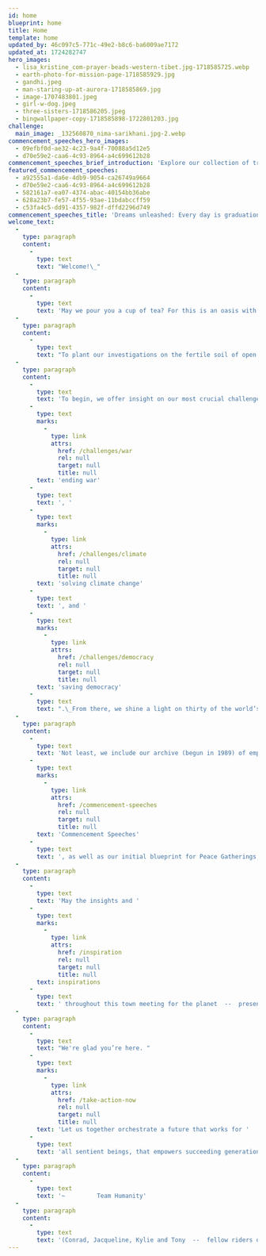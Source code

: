 ```yaml
---
id: home
blueprint: home
title: Home
template: home
updated_by: 46c097c5-771c-49e2-b8c6-ba6009ae7172
updated_at: 1724282747
hero_images:
  - lisa_kristine_com-prayer-beads-western-tibet.jpg-1718585725.webp
  - earth-photo-for-mission-page-1718585929.jpg
  - gandhi.jpeg
  - man-staring-up-at-aurora-1718585869.jpg
  - image-1707483801.jpeg
  - girl-w-dog.jpeg
  - three-sisters-1718586205.jpeg
  - bingwallpaper-copy-1718585898-1722801203.jpg
challenge:
  main_image: _132560870_nima-sarikhani.jpg-2.webp
commencement_speeches_hero_images:
  - 09efbf0d-ae32-4c23-9a4f-70088a5d12e5
  - d70e59e2-caa6-4c93-8964-a4c699612b28
commencement_speeches_brief_introduction: 'Explore our collection of transformative commencement addresses. They ignite dreams, empower change, and celebrate resilience.'
featured_commencement_speeches:
  - a92555a1-da6e-4db9-9054-ca26749a9664
  - d70e59e2-caa6-4c93-8964-a4c699612b28
  - 582161a7-ea07-4374-abac-40154bb36abe
  - 628a23b7-fe57-4f55-93ae-11bdabccff59
  - c53fa4c5-dd91-4357-982f-dffd2296d749
commencement_speeches_title: 'Dreams unleashed: Every day is graduation day'
welcome_text:
  -
    type: paragraph
    content:
      -
        type: text
        text: "Welcome!\_"
  -
    type: paragraph
    content:
      -
        type: text
        text: 'May we pour you a cup of tea? For this is an oasis with a mission, custom-made for we the people to consider, with neighbors old and new, how best to solve our humanitarian and planetary challenges.'
  -
    type: paragraph
    content:
      -
        type: text
        text: "To plant our investigations on the fertile soil of open hearts and curious minds, we have selected three hundred of humanity’s most inspiring voices  --  ancient and current  --  to guide us in re-imagining\_our roles as change-maker for community, country, or planet."
  -
    type: paragraph
    content:
      -
        type: text
        text: 'To begin, we offer insight on our most crucial challenges: '
      -
        type: text
        marks:
          -
            type: link
            attrs:
              href: /challenges/war
              rel: null
              target: null
              title: null
        text: 'ending war'
      -
        type: text
        text: ', '
      -
        type: text
        marks:
          -
            type: link
            attrs:
              href: /challenges/climate
              rel: null
              target: null
              title: null
        text: 'solving climate change'
      -
        type: text
        text: ', and '
      -
        type: text
        marks:
          -
            type: link
            attrs:
              href: /challenges/democracy
              rel: null
              target: null
              title: null
        text: 'saving democracy'
      -
        type: text
        text: ".\_From there, we shine a light on thirty of the world’s most respected non-profits and their compelling opportunities to participate in positive change."
  -
    type: paragraph
    content:
      -
        type: text
        text: 'Not least, we include our archive (begun in 1989) of empowering '
      -
        type: text
        marks:
          -
            type: link
            attrs:
              href: /commencement-speeches
              rel: null
              target: null
              title: null
        text: 'Commencement Speeches'
      -
        type: text
        text: ', as well as our initial blueprint for Peace Gatherings, designed to radically expand the understanding that ending war is not only necessary but also utterly possible.'
  -
    type: paragraph
    content:
      -
        type: text
        text: 'May the insights and '
      -
        type: text
        marks:
          -
            type: link
            attrs:
              href: /inspiration
              rel: null
              target: null
              title: null
        text: inspirations
      -
        type: text
        text: ' throughout this town meeting for the planet  --  presented on the wings of essays, images, speeches, artwork, film, literature, poetry, and music  --  move you to help fan the aspirational breezes of our shared humanity into winds of change we so urgently need.'
  -
    type: paragraph
    content:
      -
        type: text
        text: "We're glad you’re here. "
      -
        type: text
        marks:
          -
            type: link
            attrs:
              href: /take-action-now
              rel: null
              target: null
              title: null
        text: 'Let us together orchestrate a future that works for '
      -
        type: text
        text: 'all sentient beings, that empowers succeeding generations with kindness, understanding, love, and deep respect for the enthralling and necessary variety of life on Earth. '
  -
    type: paragraph
    content:
      -
        type: text
        text: '~         Team Humanity'
  -
    type: paragraph
    content:
      -
        type: text
        text: '(Conrad, Jacqueline, Kylie and Tony  --  fellow riders on Earth from three continents, building this grassroots revolution of good intent.)'
---
```

